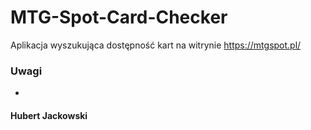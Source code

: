 # MTG-Spot-Card-Checker
Aplikacja wyszukująca dostępność kart na witrynie <https://mtgspot.pl/>
### Uwagi
- 
#### Hubert Jackowski
